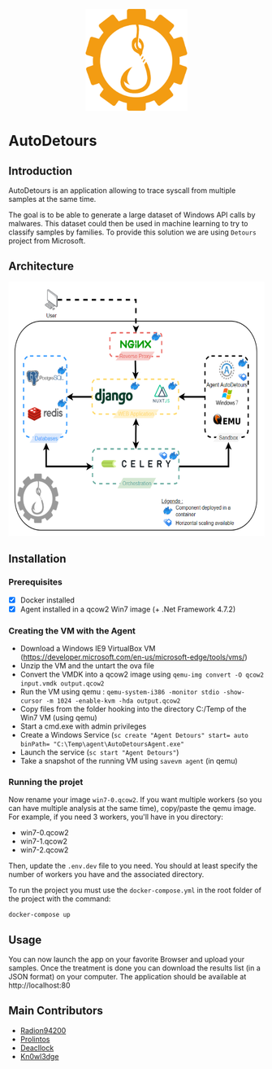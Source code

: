 <p align="center">
  <img width="200" height="200" src="doc/logoyellow.png">
</p>


# AutoDetours

## Introduction

AutoDetours is an application allowing to trace syscall from multiple samples at the same time.

The goal is to be able to generate a large dataset of Windows API calls by malwares.
This dataset could then be used in machine learning to try to classify samples by families.
To provide this solution we are using `Detours` project from Microsoft.

## Architecture
<p align="center">
  <img height="500" src="doc/AutoDetoursArchi.png">
</p>


## Installation

### Prerequisites

- [X] Docker installed
- [X] Agent installed in a qcow2 Win7 image (+ .Net Framework 4.7.2)

### Creating the VM with the Agent
- Download a Windows IE9 VirtualBox VM (https://developer.microsoft.com/en-us/microsoft-edge/tools/vms/)
- Unzip the VM and the untart the ova file
- Convert the VMDK into a qcow2 image using `qemu-img convert -O qcow2 input.vmdk output.qcow2`
- Run the VM using qemu : `qemu-system-i386 -monitor stdio -show-cursor -m 1024 -enable-kvm -hda output.qcow2`
- Copy files from the folder hooking into the directory C:/Temp of the Win7 VM (using qemu)
- Start a cmd.exe with admin privileges
- Create a Windows Service (`sc create "Agent Detours" start= auto binPath= "C:\Temp\agent\AutoDetoursAgent.exe"`
- Launch the service (`sc start "Agent Detours"`)
- Take a snapshot of the running VM using `savevm agent` (in qemu)

### Running the projet
Now rename your image `win7-0.qcow2`. If you want multiple workers (so you can have multiple analysis at the same time), copy/paste the qemu image.
For example, if you need 3 workers, you'll have in you directory:
- win7-0.qcow2
- win7-1.qcow2
- win7-2.qcow2

Then, update the `.env.dev` file to you need. You should at least specify the number of workers you have and the associated directory.

To run the project you must use the `docker-compose.yml` in the root folder
of the project with the command:
```
docker-compose up
```

## Usage
You can now launch the app on your favorite Browser and upload your samples. Once the treatment is done you can download the results list (in a JSON format) on your computer.
The application should be available at http://localhost:80

## Main Contributors
- [Radion94200](https://github.com/Radion94200)
- [Prolintos](https://github.com/Prolintos)
- [Deacllock](https://github.com/Deacllock)
- [Kn0wl3dge](https://github.com/Kn0wl3dge)
